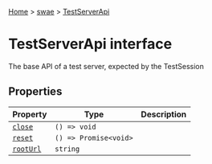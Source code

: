 [Home](./index) &gt; [swae](./swae.md) &gt; [TestServerApi](./swae.testserverapi.md)

# TestServerApi interface

The base API of a test server, expected by the TestSession

## Properties

|  Property | Type | Description |
|  --- | --- | --- |
|  [`close`](./swae.testserverapi.close.md) | `() => void` |  |
|  [`reset`](./swae.testserverapi.reset.md) | `() => Promise<void>` |  |
|  [`rootUrl`](./swae.testserverapi.rooturl.md) | `string` |  |

